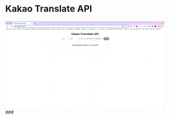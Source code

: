 # Kakao Translate API

### 
<img width="1552" alt="screenshot" src="https://raw.githubusercontent.com/3uxeca/react/main/react-kakao-translate/public/img/kakao-translate3.png">
###
